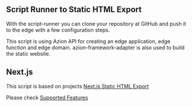 ## Script Runner to Static HTML Export

With the script-runner you can clone your repository at GitHub and push it to the edge with a few
configuration steps.

This script is using Azion API for creating an edge application, edge function and edge domain.
azion-framework-adapter is also used to build the static website.

## Next.js

This script is based on projects [Next.js Static HTML Export](https://nextjs.org/docs/advanced-features/static-html-export)

Please check [Supported Features](https://nextjs.org/docs/advanced-features/static-html-export#supported-features)
